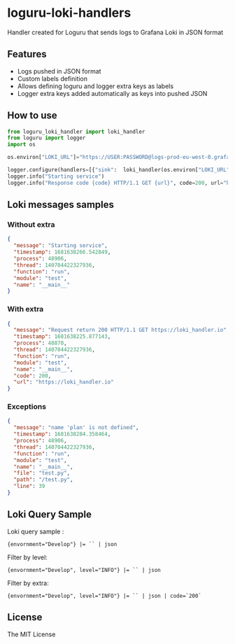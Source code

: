 # loguru-loki-handlers

Handler created for Loguru that sends logs to Grafana Loki in JSON format

## Features

* Logs pushed in JSON format
* Custom labels definition
* Allows defining loguru and logger extra keys as labels
* Logger extra keys added automatically as keys into pushed JSON

## How to use

```python
from loguru_loki_handler import loki_handler
from loguru import logger
import os 

os.environ["LOKI_URL"]="https://USER:PASSWORD@logs-prod-eu-west-0.grafana.net/loki/api/v1/push"

logger.configure(handlers=[{"sink":  loki_handler(os.environ["LOKI_URL"],{"application":"Test", "envornment":"Develop"}), "serialize": True}])
logger.info("Starting service")
logger.info("Response code {code} HTTP/1.1 GET {url}", code=200, url="https://loki_handler.io")

```

## Loki messages samples

### Without extra

```json
{
  "message": "Starting service",
  "timestamp": 1681638266.542849,
  "process": 48906,
  "thread": 140704422327936,
  "function": "run",
  "module": "test",
  "name": "__main__"
}

```

### With extra

```json
{
  "message": "Request return 200 HTTP/1.1 GET https://loki_handler.io",
  "timestamp": 1681638225.877143,
  "process": 48870,
  "thread": 140704422327936,
  "function": "run",
  "module": "test",
  "name": "__main__",
  "code": 200,
  "url": "https://loki_handler.io"
}
```

### Exceptions

```json
{
  "message": "name 'plan' is not defined",
  "timestamp": 1681638284.358464,
  "process": 48906,
  "thread": 140704422327936,
  "function": "run",
  "module": "test",
  "name": "__main__",
  "file": "test.py",
  "path": "/test.py",
  "line": 39
}
```

## Loki Query Sample

Loki query sample :

 ```
 {envornment="Develop"} |= `` | json
 ```

Filter by level:

```
{envornment="Develop", level="INFO"} |= `` | json
```
Filter by extra:

```
{envornment="Develop", level="INFO"} |= `` | json | code=`200`
```

## License
The MIT License